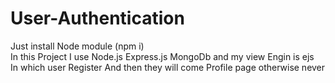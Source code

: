 # User-Authentication <br>
Just install Node module (npm i)<br>
In this Project I use Node.js Express.js MongoDb and my view Engin is ejs <br>
In which user  Register And then they will come Profile page otherwise never 

